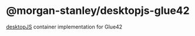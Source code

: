 # @morgan-stanley/desktopjs-glue42

[desktopJS](https://github.com/Morgan-Stanley/desktopJS) container implementation for Glue42
